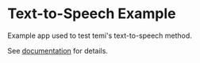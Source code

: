 # Text-to-Speech Example
Example app used to test temi's text-to-speech method.

See [documentation](https://temi-guide.readthedocs.io/en/latest/text-to-speech.html) for details.

